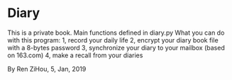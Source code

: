 # Diary

This is a private book.
Main functions defined in diary.py
What you can do with this program:
1, record your daily life
2, encrypt your diary book file with a 8-bytes password
3, synchronize your diary to your mailbox (based on 163.com)
4, make a recall from your diaries

By Ren ZiHou, 5, Jan, 2019